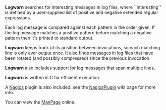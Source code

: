 **Logwarn** searches for interesting messages in log files, where ``interesting'' is defined by a user-supplied list of positive and negative extended regular expressions.

Each log message is compared against each pattern in the order given.  If the log message matches a positive pattern before matching a negative pattern then it's printed to standard output.

**Logwarn** keeps track of its position between invocations, so each matching line is only ever output once.  It also finds messages in log files that have been rotated (and possibly compressed) since the previous invocation.

**Logwarn** also includes support for log messages that span multiple lines.

**Logwarn** is written in C for efficient execution.

A [Nagios](http://www.nagios.org/) plugin is also included: see the [NagiosPlugin](NagiosPlugin.md) wiki page for more info.

You can view the [ManPage](ManPage.md) online.